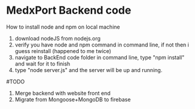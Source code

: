 # MedxPort Backend code

How to install node and npm on local machine

1. download nodeJS from nodejs.org
2. verify you have node and npm command in command line, if not then i guess reinstall (happened to me twice)
3. navigate to BackEnd code folder in command line, type "npm install" and wait for it to finish
4. type "node server.js" and the server will be up and running.


#TODO

1. Merge backend with website front end
2. Migrate from Mongoose+MongoDB to firebase